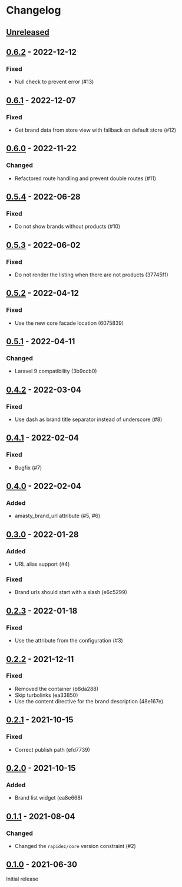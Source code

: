 # Changelog

## [Unreleased](https://github.com/org/repo/compare/0.6.2...master)

## [0.6.2](https://github.com/org/repo/compare/0.6.1...0.6.2) - 2022-12-12

### Fixed

- Null check to prevent error (#13)

## [0.6.1](https://github.com/org/repo/compare/0.6.0...0.6.1) - 2022-12-07

### Fixed

- Get brand data from store view with fallback on default store (#12)

## [0.6.0](https://github.com/org/repo/compare/0.5.4...0.6.0) - 2022-11-22

### Changed

- Refactored route handling and prevent double routes (#11)

## [0.5.4](https://github.com/org/repo/compare/0.5.3...0.5.4) - 2022-06-28

### Fixed

- Do not show brands without products (#10)

## [0.5.3](https://github.com/org/repo/compare/0.5.2...0.5.3) - 2022-06-02

### Fixed

- Do not render the listing when there are not products (37745f1)

## [0.5.2](https://github.com/org/repo/compare/0.5.1...0.5.2) - 2022-04-12

### Fixed

- Use the new core facade location (6075839)

## [0.5.1](https://github.com/org/repo/compare/0.4.2...0.5.1) - 2022-04-11

### Changed

- Laravel 9 compatibility (3b9ccb0)

## [0.4.2](https://github.com/org/repo/compare/0.4.1...0.4.2) - 2022-03-04

### Fixed

- Use dash as brand title separator instead of underscore (#8)

## [0.4.1](https://github.com/org/repo/compare/0.4.0...0.4.1) - 2022-02-04

### Fixed

- Bugfix (#7)

## [0.4.0](https://github.com/org/repo/compare/0.3.0...0.4.0) - 2022-02-04

### Added

- amasty_brand_url attribute (#5, #6)

## [0.3.0](https://github.com/org/repo/compare/0.2.3...0.3.0) - 2022-01-28

### Added

- URL alias support (#4)

### Fixed

- Brand urls should start with a slash (e6c5299)

## [0.2.3](https://github.com/org/repo/compare/0.2.2...0.2.3) - 2022-01-18

### Fixed

- Use the attribute from the configuration (#3)

## [0.2.2](https://github.com/org/repo/compare/0.2.1...0.2.2) - 2021-12-11

### Fixed

- Removed the container (b8da288)
- Skip turbolinks (ea33850)
- Use the content directive for the brand description (48e167e)

## [0.2.1](https://github.com/org/repo/compare/0.2.0...0.2.1) - 2021-10-15

### Fixed

- Correct publish path (efd7739)

## [0.2.0](https://github.com/org/repo/compare/0.1.1...0.2.0) - 2021-10-15

### Added

- Brand list widget (ea8e668)

## [0.1.1](https://github.com/org/repo/compare/0.1.0...0.1.1) - 2021-08-04

### Changed

- Changed the `rapidez/core` version constraint (#2)

## [0.1.0](https://github.com/org/repo/compare/e66f2f9cda80040663c5176e9de143ac2ca8b204...0.1.0) - 2021-06-30

Initial release
